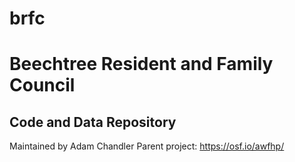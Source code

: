 # brfc
 
 
# Beechtree Resident and Family Council
## Code and Data Repository
Maintained by Adam Chandler
Parent project: https://osf.io/awfhp/